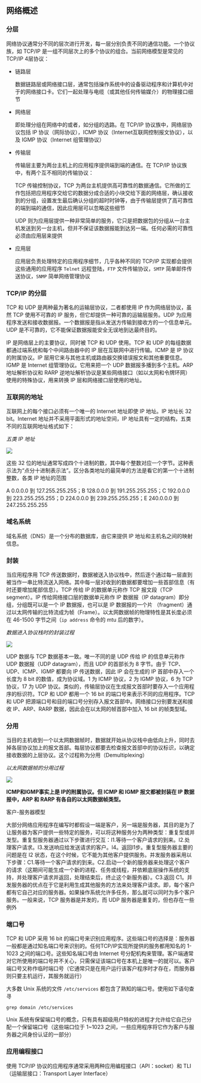 ## 网络概述

### 分层

网络协议通常分不同的层次进行开发，每一层分别负责不同的通信功能。一个协议族，如 TCP/IP 是一组不同层次上的多个协议的组合。当前网络模型是常见的 TCP/IP 4层协议：

* 链路层

  数据链路层或网络接口层，通常包括操作系统中的设备驱动程序和计算机中对于的网络接口卡。它们一起处理与电缆（或其他任何传输媒介）的物理接口细节

* 网络层

  即处理分组在网络中的或者，如分组的选路。在 TCP/IP 协议族中，网络层协议包括 IP 协议（网际协议），ICMP 协议（Internet互联网控制报文协议），以及 IGMP 协议（Internet 组管理协议）

* 传输层

  传输层主要为两台主机上的应用程序提供端到端的通信。在 TCP/IP 协议族中，有两个互不相同的传输协议：

  TCP 传输控制协议，TCP 为两台主机提供高可靠性的数据通信。它所做的工作包括把应用程序交给它的数据分成合适的小块交给下面的网络层，确认接收到的分组，设置发生最后确认分组的超时时钟等，由于传输层提供了高可靠性的端到端的通信，因此应用层可以忽略这些细节

  UDP 则为应用层提供一种非常简单的服务，它只是把数据包的分组从一台主机发送到另一台主机，但并不保证该数据报能到达另一端。任何必需的可靠性必须由应用层来提供

* 应用层

  应用层负责处理特定的应用程序细节，几乎各种不同的 TCP/IP 实现都会提供这些通用的应用程序 `Telnet` 远程登陆，`FTP` 文件传输协议，`SMTP` 简单邮件传送协议，`SNMP` 简单网络管理协议

### TCP/IP 的分层

TCP 和 UDP  是两种最为著名的运输层协议，二者都使用 IP 作为网络层协议，虽然 TCP 使用不可靠的 IP 服务，但它却提供一种可靠的运输层服务。UDP 为应用程序发送和接收数据报。一个数据报是指从发送方传输到接收方的一个信息单元。UDP 是不可靠的，它不能保证数据报能安全无误地到达最终目的。

IP 是网络层上的主要协议，同时被 TCP 和 UDP  使用。TCP 和 UDP 的每组数据都通过端系统和每个中间路由器中的 IP 层在互联网中进行传输。ICMP 是 IP 协议的附属协议。IP 层用它来与其他主机或路由器交换错误报文和其他重要信息。IGMP 是 Internet 组管理协议。它用来把一个 UDP 数据报多播到多个主机。ARP 地址解析协议和 RARP 逆地址解析协议是某些网络接口（如以太网和令牌环网）使用的特殊协议，用来转换 IP 层和网络接口层使用的地址。

### 互联网的地址

互联网上的每个接口必须有一个唯一的 Internet 地址即使 IP 地址。IP 地址长 32 bit。Internet 地址并不采用平面形式的地址空间，IP 地址具有一定的结构，五类不同的互联网地址格式如下：

*五类 IP 地址*

![](./Images/五类IP地址.png)

这些 32 位的地址通常写成四个十进制的数，其中每个整数对应一个字节。这种表示法为“点分十进制表示法”。区分各类地址的最简单的方法是看它的第一个十进制整数，各类 IP 地址的范围

A  0.0.0.0 到 127.255.255.255；B 128.0.0.0 到 191.255.255.255；C 192.0.0.0 到 223.255.255.255；D 224.0.0.0 到 239.255.255.255；E 240.0.0.0 到 247.255.255.255

### 域名系统

域名系统（DNS）是一个分布的数据库，由它来提供 IP 地址和主机名之间的映射信息。

### 封装

当应用程序用 TCP 传送数据时，数据被送入协议栈中，然后逐个通过每一层直到被当作一串比特流送入网络。其中每一层对收到的数据都要增加一些首部信息（有时还要增加尾部信息）。TCP 传给 IP 的数据单元称作 TCP 报文段（TCP segment）。IP 传给网络接口层的数据单元称作 IP 数据报（IP datagram）即分组，分组既可以是一个 IP 数据报，也可以是 IP 数据报的一个片 （fragment）通过以太网传输的比特流成为帧（Frame）。以太网数据帧的物理特性是其长度必须在 46-1500 字节之间（`ip address` 命令的 mtu 后的数字）。

*数据进入协议栈时的封装过程*

![](./Images/数据进入协议栈时的封装过程.png)

UDP 数据与 TCP 数据基本一致。唯一不同的是 UDP 传给 IP 的信息单元称作 UDP 数据报（UDP datagram），而且 UDP 的首部长为 8 字节。由于 TCP、UDP、ICMP、IGMP 都要向 IP 传送数据，因此 IP 会在生成的 IP 首部中存入一个长度为 8 bit 的数值，成为协议域。1 为 ICMP 协议，2 为 IGMP 协议，6 为 TCP 协议，17 为 UDP 协议。类似的，传输层协议在生成报文首部时要存入一个应用程序的标识符。TCP 和 UDP 都用一个 16 bit 的端口号来表示不同的应用程序。TCP 和 UDP 把源端口号和目的端口号分别存入报文首部中。网络接口分别要发送和接收 IP、ARP、RARP 数据，因此会在以太网的帧首部中加入 16 bit 的帧类型域。

### 分用

当目的主机收到一个以太网数据帧时，数据就开始从协议栈中由低向上升，同时去掉各层协议加上的报文首部。每层协议都要去检查报文首部中的协议标识，以确定接收数据的上层协议。这个过程称为分用（Demultiplexing）

*以太网数据帧的分用过程*

![](./Images/以太网数据帧的分用过程.png)

**ICMP和IGMP事实上是 IP的附属协议。但 ICMP 和 IGMP 报文都被封装在 IP 数据报中，ARP 和 RARP 有各自的以太网数据帧类型。**

客户-服务器模型

大部分网络应用程序在编写时都假设一端是客户，另一端是服务器，其目的是为了让服务器为客户提供一些特定的服务，可以将这种服务分为两种类型：重复型或并发型。重复型服务器通过以下步骤进行交互：l1.等待一个客户请求的到来。l2.处理客户请求。l3.发送响应给发送请求的客户。l4。返回l1步。重复型服务器主要的问题是在 l2 状态，在这个时候，它不能为其他客户提供服务。并发服务器采用以下步骤：C1.等待一个客户请求的到来。C2.启动一个新的服务器来处理这个客户的请求（这期间可能生成一个新的进程、任务或线程，并依赖底层操作系统的支持，并处理客户请求并返回，处理结束后，终止这个新服务器）。C3.返回 C1。并发服务器的优点在于它是利用生成其他服务的方法来处理客户请求。即，每个客户都有它自己对应的服务器。如果操作系统允许多任务，那么就可以同时为多个客户服务。一般来说，TCP 服务器是并发的，而 UDP 服务器是重复的，但也存在一些例外

### 端口号

TCP 和 UDP 采用 16 bit 的端口号来识别应用程序。这些端口号的选择是：服务器一般都是通过知名端口号来识别的。任何TCP/IP实现所提供的服务都用知名的 1- 1023 之间的端口号。这些知名端口号由 Internet 号分配机构来管理。客户端通常对它所使用的端口号并不关心，只需保证该端口号在本机上是唯一的就可以。客户端口号又称作临时端口号（它通常只是在用户运行该客户程序时才存在，而服务器则只要主机运行，其服务就运行）

大多数 Unix 系统的文件 `/etc/services` 都包含了熟知的端口号。使用如下语句查寻

```shell
grep domain /etc/services
```

Unix 系统有保留端口号的概念，只有具有超级用户特权的进程才允许给它自己分配一个保留端口号（这些端口位于 1~1023 之间，一些应用程序将它作为客户与服务器之间身份认证的一部分）

### 应用编程接口

使用 TCP/IP 协议的应用程序通常采用两种应用编程接口（API：socket）和 TLI（运输层接口：Transport Layer Interface）